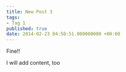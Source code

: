 ```yaml
---
title: New Post 3
tags:
- Tag 1
published: true
date: 2014-02-23 04:50:51.000000000 +00:00
---
```

Fine!!

I will add content, too
